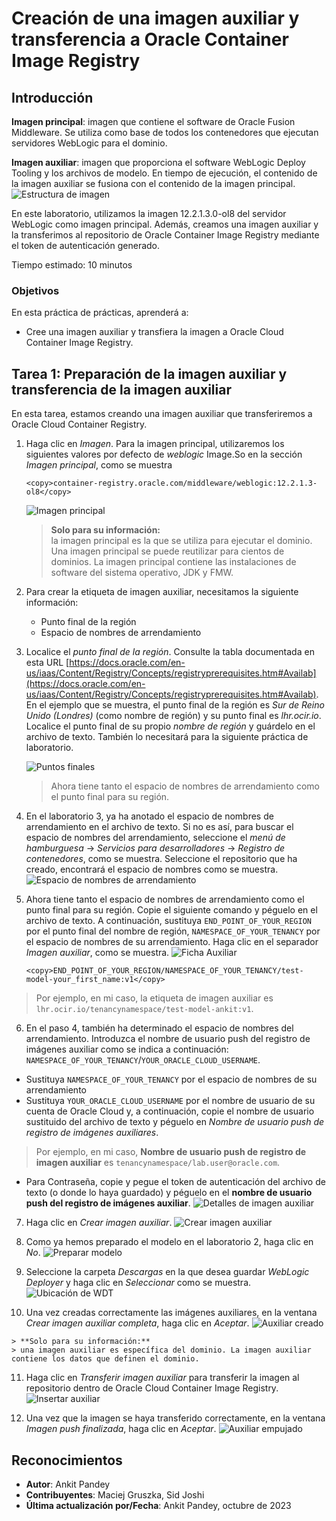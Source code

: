# Creación de una imagen auxiliar y transferencia a Oracle Container Image Registry

## Introducción

**Imagen principal**: imagen que contiene el software de Oracle Fusion Middleware. Se utiliza como base de todos los contenedores que ejecutan servidores WebLogic para el dominio.

**Imagen auxiliar**: imagen que proporciona el software WebLogic Deploy Tooling y los archivos de modelo. En tiempo de ejecución, el contenido de la imagen auxiliar se fusiona con el contenido de la imagen principal. ![Estructura de imagen](images/image-structure.png)

En este laboratorio, utilizamos la imagen 12.2.1.3.0-ol8 del servidor WebLogic como imagen principal. Además, creamos una imagen auxiliar y la transferimos al repositorio de Oracle Container Image Registry mediante el token de autenticación generado.

Tiempo estimado: 10 minutos

### Objetivos

En esta práctica de prácticas, aprenderá a:

*   Cree una imagen auxiliar y transfiera la imagen a Oracle Cloud Container Image Registry.

## Tarea 1: Preparación de la imagen auxiliar y transferencia de la imagen auxiliar

En esta tarea, estamos creando una imagen auxiliar que transferiremos a Oracle Cloud Container Registry.

1.  Haga clic en _Imagen_. Para la imagen principal, utilizaremos los siguientes valores por defecto de _weblogic_ Image.So en la sección _Imagen principal_, como se muestra
    
        <copy>container-registry.oracle.com/middleware/weblogic:12.2.1.3-ol8</copy>
        
    
    ![Imagen principal](images/primary-image.png)
    
    > **Solo para su información:**  
    > la imagen principal es la que se utiliza para ejecutar el dominio. Una imagen principal se puede reutilizar para cientos de dominios. La imagen principal contiene las instalaciones de software del sistema operativo, JDK y FMW.
    
2.  Para crear la etiqueta de imagen auxiliar, necesitamos la siguiente información:
    
    *   Punto final de la región
    *   Espacio de nombres de arrendamiento
3.  Localice el _punto final de la región_. Consulte la tabla documentada en esta URL [https://docs.oracle.com/en-us/iaas/Content/Registry/Concepts/registryprerequisites.htm#Availab](https://docs.oracle.com/en-us/iaas/Content/Registry/Concepts/registryprerequisites.htm#Availab). En el ejemplo que se muestra, el punto final de la región es _Sur de Reino Unido (Londres)_ (como nombre de región) y su punto final es _lhr.ocir.io_. Localice el punto final de su propio _nombre de región_ y guárdelo en el archivo de texto. También lo necesitará para la siguiente práctica de laboratorio.
    
    ![Puntos finales](images/end-point.png " ")
    
    > Ahora tiene tanto el espacio de nombres de arrendamiento como el punto final para su región.
    
4.  En el laboratorio 3, ya ha anotado el espacio de nombres de arrendamiento en el archivo de texto. Si no es así, para buscar el espacio de nombres del arrendamiento, seleccione el _menú de hamburguesa_ -> _Servicios para desarrolladores_ -> _Registro de contenedores_, como se muestra. Seleccione el repositorio que ha creado, encontrará el espacio de nombres como se muestra. ![Espacio de nombres de arrendamiento](images/tenancy-namespace.png)
    
5.  Ahora tiene tanto el espacio de nombres de arrendamiento como el punto final para su región. Copie el siguiente comando y péguelo en el archivo de texto. A continuación, sustituya `END_POINT_OF_YOUR_REGION` por el punto final del nombre de región, `NAMESPACE_OF_YOUR_TENANCY` por el espacio de nombres de su arrendamiento. Haga clic en el separador _Imagen auxiliar_, como se muestra. ![Ficha Auxiliar](images/auxiliary-tab.png)
    
        <copy>END_POINT_OF_YOUR_REGION/NAMESPACE_OF_YOUR_TENANCY/test-model-your_first_name:v1</copy>
        

> Por ejemplo, en mi caso, la etiqueta de imagen auxiliar es `lhr.ocir.io/tenancynamespace/test-model-ankit:v1`.

6.  En el paso 4, también ha determinado el espacio de nombres del arrendamiento. Introduzca el nombre de usuario push del registro de imágenes auxiliar como se indica a continuación: `NAMESPACE_OF_YOUR_TENANCY`/`YOUR_ORACLE_CLOUD_USERNAME`.  
    

*   Sustituya `NAMESPACE_OF_YOUR_TENANCY` por el espacio de nombres de su arrendamiento
*   Sustituya `YOUR_ORACLE_CLOUD_USERNAME` por el nombre de usuario de su cuenta de Oracle Cloud y, a continuación, copie el nombre de usuario sustituido del archivo de texto y péguelo en _Nombre de usuario push de registro de imágenes auxiliares_.

> Por ejemplo, en mi caso, **Nombre de usuario push de registro de imagen auxiliar** es `tenancynamespace/lab.user@oracle.com`.

*   Para Contraseña, copie y pegue el token de autenticación del archivo de texto (o donde lo haya guardado) y péguelo en el **nombre de usuario push del registro de imágenes auxiliar**. ![Detalles de imagen auxiliar](images/auxiliary-image-details.png)

7.  Haga clic en _Crear imagen auxiliar_. ![Crear imagen auxiliar](images/create-auxiliary-image.png)
    
8.  Como ya hemos preparado el modelo en el laboratorio 2, haga clic en _No_. ![Preparar modelo](images/prepare-model.png)
    
9.  Seleccione la carpeta _Descargas_ en la que desea guardar _WebLogic Deployer_ y haga clic en _Seleccionar_ como se muestra. ![Ubicación de WDT](images/wdt-location.png)
    
10.  Una vez creadas correctamente las imágenes auxiliares, en la ventana _Crear imagen auxiliar completa_, haga clic en _Aceptar_. ![Auxiliar creado](images/auxiliary-created.png)
    
    > **Solo para su información:**  
    > una imagen auxiliar es específica del dominio. La imagen auxiliar contiene los datos que definen el dominio.
    
11.  Haga clic en _Transferir imagen auxiliar_ para transferir la imagen al repositorio dentro de Oracle Cloud Container Image Registry. ![Insertar auxiliar](images/push-auxiliary.png)
    
12.  Una vez que la imagen se haya transferido correctamente, en la ventana _Imagen push finalizada_, haga clic en _Aceptar_. ![Auxiliar empujado](images/auxiliary-pushed.png)
    

## Reconocimientos

*   **Autor**: Ankit Pandey
*   **Contribuyentes**: Maciej Gruszka, Sid Joshi
*   **Última actualización por/Fecha**: Ankit Pandey, octubre de 2023